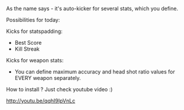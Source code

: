 As the name says - it's auto-kicker for several stats, which you define.

Possibilities for today:

Kicks for statspadding:
- Best Score
- Kill Streak

Kicks for weapon stats:
- You can define maximum accuracy and head shot ratio values for EVERY weapon separately.

How to install ? Just check youtube video :)

http://youtu.be/qqhI9IpVnLc